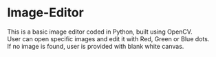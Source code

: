 # Image-Editor
This is a basic image editor coded in Python, built using OpenCV.
<br>
User can open specific images and edit it with Red, Green or Blue dots.
<br>
If no image is found, user is provided with blank white canvas.
